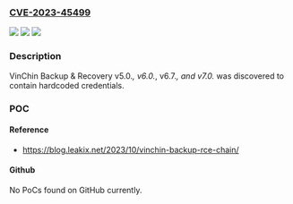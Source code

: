 ### [CVE-2023-45499](https://cve.mitre.org/cgi-bin/cvename.cgi?name=CVE-2023-45499)
![](https://img.shields.io/static/v1?label=Product&message=n%2Fa&color=blue)
![](https://img.shields.io/static/v1?label=Version&message=n%2Fa&color=blue)
![](https://img.shields.io/static/v1?label=Vulnerability&message=n%2Fa&color=brighgreen)

### Description

VinChin Backup & Recovery v5.0.*, v6.0.*, v6.7.*, and v7.0.* was discovered to contain hardcoded credentials.

### POC

#### Reference
- https://blog.leakix.net/2023/10/vinchin-backup-rce-chain/

#### Github
No PoCs found on GitHub currently.

